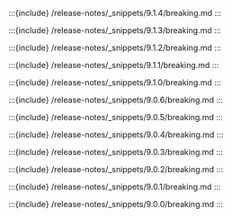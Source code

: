 :::{include} /release-notes/_snippets/9.1.4/breaking.md
:::

:::{include} /release-notes/_snippets/9.1.3/breaking.md
:::

:::{include} /release-notes/_snippets/9.1.2/breaking.md
:::

:::{include} /release-notes/_snippets/9.1.1/breaking.md
:::

:::{include} /release-notes/_snippets/9.1.0/breaking.md
:::

:::{include} /release-notes/_snippets/9.0.6/breaking.md
:::

:::{include} /release-notes/_snippets/9.0.5/breaking.md
:::

:::{include} /release-notes/_snippets/9.0.4/breaking.md
:::

:::{include} /release-notes/_snippets/9.0.3/breaking.md
:::

:::{include} /release-notes/_snippets/9.0.2/breaking.md
:::

:::{include} /release-notes/_snippets/9.0.1/breaking.md
:::

:::{include} /release-notes/_snippets/9.0.0/breaking.md
:::
